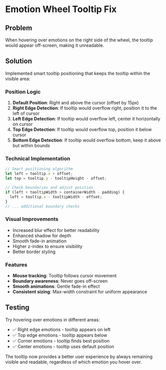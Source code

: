 # Emotion Wheel Tooltip Fix

## Problem

When hovering over emotions on the right side of the wheel, the tooltip would appear off-screen, making it unreadable.

## Solution

Implemented smart tooltip positioning that keeps the tooltip within the visible area:

### Position Logic

1. **Default Position**: Right and above the cursor (offset by 15px)
2. **Right Edge Detection**: If tooltip would overflow right, position it to the left of cursor
3. **Left Edge Detection**: If tooltip would overflow left, center it horizontally on cursor
4. **Top Edge Detection**: If tooltip would overflow top, position it below cursor
5. **Bottom Edge Detection**: If tooltip would overflow bottom, keep it above but within bounds

### Technical Implementation

```typescript
// Smart positioning algorithm
let left = tooltip.x + offset;
let top = tooltip.y - tooltipHeight - offset;

// Check boundaries and adjust position
if (left + tooltipWidth > containerWidth - padding) {
  left = tooltip.x - tooltipWidth - offset;
}
// ... additional boundary checks
```

### Visual Improvements

- Increased blur effect for better readability
- Enhanced shadow for depth
- Smooth fade-in animation
- Higher z-index to ensure visibility
- Better border styling

### Features

- **Mouse tracking**: Tooltip follows cursor movement
- **Boundary awareness**: Never goes off-screen
- **Smooth animations**: Gentle fade-in effect
- **Consistent sizing**: Max-width constraint for uniform appearance

## Testing

Try hovering over emotions in different areas:

- ✅ Right edge emotions - tooltip appears on left
- ✅ Top edge emotions - tooltip appears below
- ✅ Corner emotions - tooltip finds best position
- ✅ Center emotions - tooltip uses default position

The tooltip now provides a better user experience by always remaining visible and readable, regardless of which emotion you hover over.
